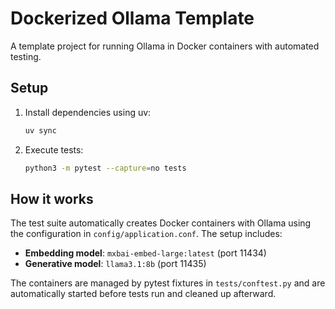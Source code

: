 # Dockerized Ollama Template

A template project for running Ollama in Docker containers with automated testing.

## Setup

1. Install dependencies using uv:
   ```bash
   uv sync
   ```

2. Execute tests:
   ```bash
   python3 -m pytest --capture=no tests
   ```

## How it works

The test suite automatically creates Docker containers with Ollama using the configuration in `config/application.conf`. The setup includes:

- **Embedding model**: `mxbai-embed-large:latest` (port 11434)
- **Generative model**: `llama3.1:8b` (port 11435)

The containers are managed by pytest fixtures in `tests/conftest.py` and are automatically started before tests run and cleaned up afterward.

